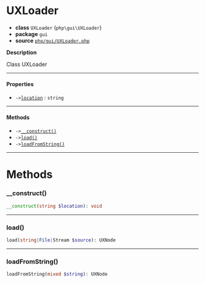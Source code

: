 # UXLoader

- **class** `UXLoader` (`php\gui\UXLoader`)
- **package** `gui`
- **source** [`php/gui/UXLoader.php`](./src/main/resources/JPHP-INF/sdk/php/gui/UXLoader.php)

**Description**

Class UXLoader

---

#### Properties

- `->`[`location`](#prop-location) : `string`

---

#### Methods

- `->`[`__construct()`](#method-__construct)
- `->`[`load()`](#method-load)
- `->`[`loadFromString()`](#method-loadfromstring)

---
# Methods

<a name="method-__construct"></a>

### __construct()
```php
__construct(string $location): void
```

---

<a name="method-load"></a>

### load()
```php
load(string|File|Stream $source): UXNode
```

---

<a name="method-loadfromstring"></a>

### loadFromString()
```php
loadFromString(mixed $string): UXNode
```